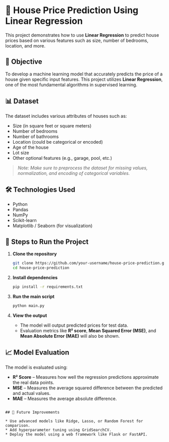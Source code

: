# 🏡 House Price Prediction Using Linear Regression

This project demonstrates how to use **Linear Regression** to predict house prices based on various features such as size, number of bedrooms, location, and more.

## 📌 Objective

To develop a machine learning model that accurately predicts the price of a house given specific input features. This project utilizes **Linear Regression**, one of the most fundamental algorithms in supervised learning.

## 📊 Dataset

The dataset includes various attributes of houses such as:

* Size (in square feet or square meters)
* Number of bedrooms
* Number of bathrooms
* Location (could be categorical or encoded)
* Age of the house
* Lot size
* Other optional features (e.g., garage, pool, etc.)

> *Note: Make sure to preprocess the dataset for missing values, normalization, and encoding of categorical variables.*

## 🛠️ Technologies Used

* Python
* Pandas
* NumPy
* Scikit-learn
* Matplotlib / Seaborn (for visualization)

## 🧪 Steps to Run the Project

1. **Clone the repository**

   ```bash
   git clone https://github.com/your-username/house-price-prediction.git
   cd house-price-prediction
   ```

2. **Install dependencies**

   ```bash
   pip install -r requirements.txt
   ```

3. **Run the main script**

   ```bash
   python main.py
   ```

4. **View the output**

   * The model will output predicted prices for test data.
   * Evaluation metrics like **R² score**, **Mean Squared Error (MSE)**, and **Mean Absolute Error (MAE)** will also be shown.

## 📈 Model Evaluation

The model is evaluated using:

* **R² Score** – Measures how well the regression predictions approximate the real data points.
* **MSE** – Measures the average squared difference between the predicted and actual values.
* **MAE** – Measures the average absolute difference.

```

## 🚀 Future Improvements

* Use advanced models like Ridge, Lasso, or Random Forest for comparison.
* Add hyperparameter tuning using GridSearchCV.
* Deploy the model using a web framework like Flask or FastAPI.

